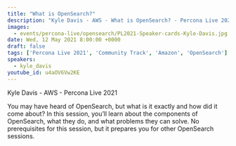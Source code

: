 ```yaml
---
title: "What is OpenSearch?"
description: "Kyle Davis - AWS - What is OpenSearch? - Percona Live 2021"
images:
  - events/percona-live/opensearch/PL2021-Speaker-cards-Kyle-Davis.jpg
date: Wed, 12 May 2021 8:00:00 +0000
draft: false
tags: ['Percona Live 2021', 'Community Track', 'Amazon', 'OpenSearch']
speakers:
  - kyle_davis
youtube_id: u4aOV6Vw2KE
---
```


Kyle Davis - AWS - Percona Live 2021

You may have heard of OpenSearch, but what is it exactly and how did it come about? In this session, you’ll learn about the components of OpenSearch, what they do, and what problems they can solve. No prerequisites for this session, but it prepares you for other OpenSearch sessions.
